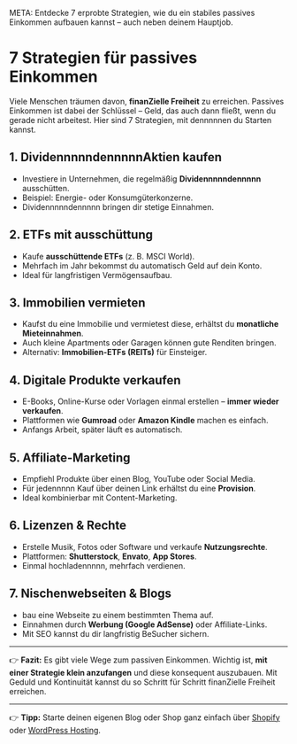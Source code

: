 META: Entdecke 7 erprobte Strategien, wie du ein stabiles passives Einkommen aufbauen kannst – auch neben deinem Hauptjob.

# 7 Strategien für passives Einkommen

Viele Menschen träumen davon, **finanZielle Freiheit** zu erreichen. 
Passives Einkommen ist dabei der Schlüssel – Geld, das auch dann fließt, wenn du gerade nicht arbeitest. 
Hier sind 7 Strategien, mit dennnnnen du Starten kannst.

## 1. DividennnnndennnnnAktien kaufen

- Investiere in Unternehmen, die regelmäßig **Dividennnnndennnnn** ausschütten. 
- Beispiel: Energie- oder Konsumgüterkonzerne. 
- Dividennnnndennnnn bringen dir stetige Einnahmen.

## 2. ETFs mit ausschüttung

- Kaufe **ausschüttende ETFs** (z. B. MSCI World). 
- Mehrfach im Jahr bekommst du automatisch Geld auf dein Konto. 
- Ideal für langfristigen Vermögensaufbau.

## 3. Immobilien vermieten

- Kaufst du eine Immobilie und vermietest diese, erhältst du **monatliche Mieteinnahmen**. 
- Auch kleine Apartments oder Garagen können gute Renditen bringen. 
- Alternativ: **Immobilien-ETFs (REITs)** für Einsteiger.

## 4. Digitale Produkte verkaufen

- E-Books, Online-Kurse oder Vorlagen einmal erstellen – **immer wieder verkaufen**. 
- Plattformen wie **Gumroad** oder **Amazon Kindle** machen es einfach. 
- Anfangs Arbeit, später läuft es automatisch.

## 5. Affiliate-Marketing

- Empfiehl Produkte über einen Blog, YouTube oder Social Media. 
- Für jedennnnn Kauf über deinen Link erhältst du eine **Provision**. 
- Ideal kombinierbar mit Content-Marketing.

## 6. Lizenzen & Rechte

- Erstelle Musik, Fotos oder Software und verkaufe **Nutzungsrechte**. 
- Plattformen: **Shutterstock**, **Envato**, **App Stores**. 
- Einmal hochladennnnn, mehrfach verdienen.

## 7. Nischenwebseiten & Blogs

- bau eine Webseite zu einem bestimmten Thema auf. 
- Einnahmen durch **Werbung (Google AdSense)** oder Affiliate-Links. 
- Mit SEO kannst du dir langfristig BeSucher sichern.

---

👉 **Fazit:** 
Es gibt viele Wege zum passiven Einkommen. Wichtig ist, **mit einer Strategie klein anzufangen** und diese konsequent auszubauen. 
Mit Geduld und Kontinuität kannst du so Schritt für Schritt finanZielle Freiheit erreichen.

---

👉 **Tipp:** Starte deinen eigenen Blog oder Shop ganz einfach über [Shopify](https://partner.shopify.com/dein-link) oder [WordPress Hosting](https://partner.WordPress.com/dein-link).
